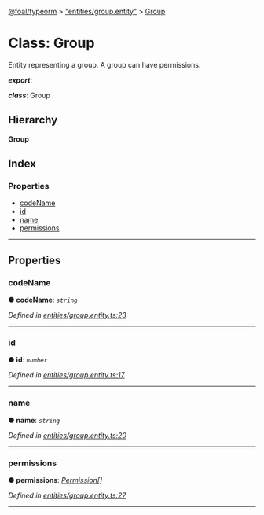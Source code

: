 [@foal/typeorm](../README.md) > ["entities/group.entity"](../modules/_entities_group_entity_.md) > [Group](../classes/_entities_group_entity_.group.md)

# Class: Group

Entity representing a group. A group can have permissions.

*__export__*: 

*__class__*: Group

## Hierarchy

**Group**

## Index

### Properties

* [codeName](_entities_group_entity_.group.md#codename)
* [id](_entities_group_entity_.group.md#id)
* [name](_entities_group_entity_.group.md#name)
* [permissions](_entities_group_entity_.group.md#permissions)

---

## Properties

<a id="codename"></a>

###  codeName

**● codeName**: *`string`*

*Defined in [entities/group.entity.ts:23](https://github.com/FoalTS/foal/blob/07f00115/packages/typeorm/src/entities/group.entity.ts#L23)*

___
<a id="id"></a>

###  id

**● id**: *`number`*

*Defined in [entities/group.entity.ts:17](https://github.com/FoalTS/foal/blob/07f00115/packages/typeorm/src/entities/group.entity.ts#L17)*

___
<a id="name"></a>

###  name

**● name**: *`string`*

*Defined in [entities/group.entity.ts:20](https://github.com/FoalTS/foal/blob/07f00115/packages/typeorm/src/entities/group.entity.ts#L20)*

___
<a id="permissions"></a>

###  permissions

**● permissions**: *[Permission](_entities_permission_entity_.permission.md)[]*

*Defined in [entities/group.entity.ts:27](https://github.com/FoalTS/foal/blob/07f00115/packages/typeorm/src/entities/group.entity.ts#L27)*

___

